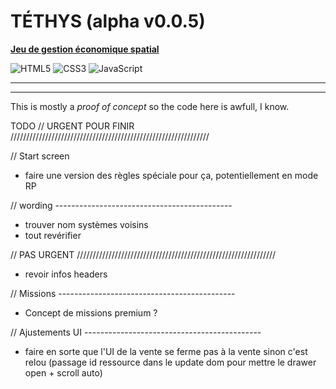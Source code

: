 # TÉTHYS (alpha v0.0.5)

**[Jeu de gestion économique spatial](https://laz-r.github.io/tethys-alpha/)**

![HTML5](https://img.shields.io/badge/html5-%23E34F26.svg?style=for-the-badge&logo=html5&logoColor=white)
![CSS3](https://img.shields.io/badge/css3-%231572B6.svg?style=for-the-badge&logo=css3&logoColor=white)
![JavaScript](https://img.shields.io/badge/javascript-%23323330.svg?style=for-the-badge&logo=javascript&logoColor=%23F7DF1E)  

---


---

This is mostly a *proof of concept* so the code here is awfull, I know.

TODO
// URGENT POUR FINIR ///////////////////////////////////////////////////////////////

// Start screen
- faire une version des règles spéciale pour ça, potentiellement en mode RP

// wording --------------------------------------------
- trouver nom systèmes voisins
- tout revérifier

// PAS URGENT ///////////////////////////////////////////////////////////////
- revoir infos headers

// Missions --------------------------------------------
- Concept de missions premium ?

// Ajustements UI --------------------------------------------
- faire en sorte que l'UI de la vente se ferme pas à la vente sinon c'est relou (passage id ressource dans le update dom pour mettre le drawer open + scroll auto)


